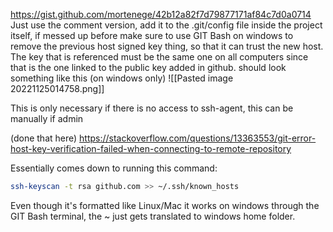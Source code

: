 https://gist.github.com/mortenege/42b12a82f7d79877171af84c7d0a0714
Just use the comment version, add it to the .git/config file inside the project itself, if messed up before make sure to use GIT Bash on windows to remove the previous host signed key thing, so that it can trust the new host.
The key that is referenced must be the same one on all computers since that is the one linked to the public key added in github.
should look something like this (on windows only)
![[Pasted image 20221125014758.png]]

This is only necessary if there is no access to ssh-agent, this can be manually if admin



(done that here)
https://stackoverflow.com/questions/13363553/git-error-host-key-verification-failed-when-connecting-to-remote-repository

Essentially comes down to running this command:
```bash
ssh-keyscan -t rsa github.com >> ~/.ssh/known_hosts
```
Even though it's formatted like Linux/Mac it works on windows through the GIT Bash terminal, the ~ just gets translated to windows home folder.
